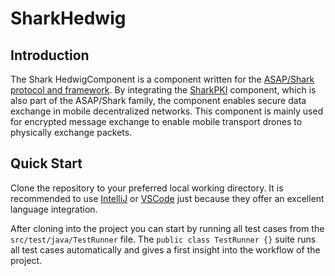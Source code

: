 # SharkHedwig

## Introduction
The Shark HedwigComponent is a component written for the [ASAP/Shark protocol and framework](https://github.com/SharedKnowledge/ASAPJava). 
By integrating the [SharkPKI](https://github.com/SharedKnowledge/SharkPKI.git) component, which is also part of the ASAP/Shark 
family, the component enables secure data exchange in mobile decentralized networks. This component is mainly 
used for encrypted message exchange to enable mobile transport drones to physically exchange packets.

## Quick Start
Clone the repository to your preferred local working directory. It is recommended to use [IntelliJ](https://www.jetbrains.com/idea/?var=1) 
or [VSCode](https://code.visualstudio.com) just because they offer an excellent language integration.

After cloning into the project you can start by running all test cases from the ```src/test/java/TestRunner``` file.
The ```public class TestRunner {}``` suite runs all test cases automatically and gives a first insight into the workflow 
of the project.



